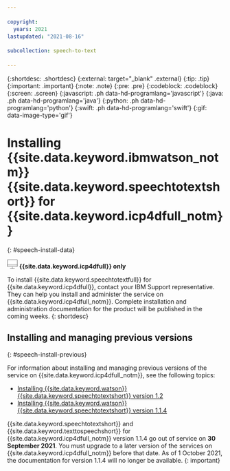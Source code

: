 ```yaml
---

copyright:
  years: 2021
lastupdated: "2021-08-16"

subcollection: speech-to-text

---
```


{:shortdesc: .shortdesc}
{:external: target="_blank" .external}
{:tip: .tip}
{:important: .important}
{:note: .note}
{:pre: .pre}
{:codeblock: .codeblock}
{:screen: .screen}
{:javascript: .ph data-hd-programlang='javascript'}
{:java: .ph data-hd-programlang='java'}
{:python: .ph data-hd-programlang='python'}
{:swift: .ph data-hd-programlang='swift'}
{:gif: data-image-type='gif'}

# Installing {{site.data.keyword.ibmwatson_notm}} {{site.data.keyword.speechtotextshort}} for {{site.data.keyword.icp4dfull_notm}}
{: #speech-install-data}

![Cloud Pak for Data only](images/cloud-pak.png) **{{site.data.keyword.icp4dfull}} only**

To install {{site.data.keyword.speechtotextfull}} for {{site.data.keyword.icp4dfull}}, contact your IBM Support representative. They can help you install and administer the service on {{site.data.keyword.icp4dfull_notm}}. Complete installation and administration documentation for the product will be published in the coming weeks.
{: shortdesc}

<!--
To install {{site.data.keyword.speechtotextfull}} for {{site.data.keyword.icp4dfull}}, see [{{site.data.keyword.ibmwatson_notm}} {{site.data.keyword.speechtotextshort}} for {{site.data.keyword.icp4dfull_notm}}](https://www.ibm.com/docs/en/cloud-paks/cp-data/4.0?topic=services-watson-speech-text). That page provides an overview of the service on {{site.data.keyword.icp4dfull_notm}} and links to all installation and management documentation for that version of the service.
{: shortdesc}
-->

## Installing and managing previous versions
{: #speech-install-previous}

For information about installing and managing previous versions of the service on {{site.data.keyword.icp4dfull_notm}}, see the following topics:

-   [Installing {{site.data.keyword.watson}} {{site.data.keyword.speechtotextshort}} version 1.2](/docs/speech-to-text?topic=speech-to-text-speech-install-12)
-   [Installing {{site.data.keyword.watson}} {{site.data.keyword.speechtotextshort}} version 1.1.4](/docs/speech-to-text?topic=speech-to-text-speech-install)

{{site.data.keyword.speechtotextshort}} and {{site.data.keyword.texttospeechshort}} for {{site.data.keyword.icp4dfull_notm}} version 1.1.4 go out of service on **30 September 2021**. You must upgrade to a later version of the services on {{site.data.keyword.icp4dfull_notm}} before that date. As of 1 October 2021, the documentation for version 1.1.4 will no longer be available.
{: important}
